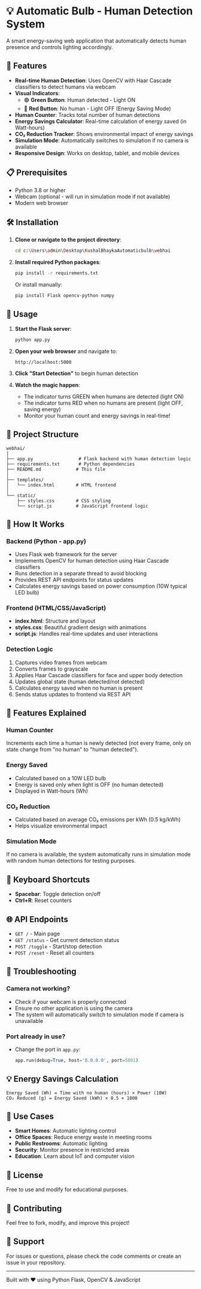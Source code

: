 # 💡 Automatic Bulb - Human Detection System

A smart energy-saving web application that automatically detects human presence and controls lighting accordingly.

## 🚀 Features

- **Real-time Human Detection**: Uses OpenCV with Haar Cascade classifiers to detect humans via webcam
- **Visual Indicators**: 
  - 🟢 **Green Button**: Human detected - Light ON
  - 🔴 **Red Button**: No human - Light OFF (Energy Saving Mode)
- **Human Counter**: Tracks total number of human detections
- **Energy Savings Calculator**: Real-time calculation of energy saved (in Watt-hours)
- **CO₂ Reduction Tracker**: Shows environmental impact of energy savings
- **Simulation Mode**: Automatically switches to simulation if no camera is available
- **Responsive Design**: Works on desktop, tablet, and mobile devices

## 📋 Prerequisites

- Python 3.8 or higher
- Webcam (optional - will run in simulation mode if not available)
- Modern web browser

## 🛠️ Installation

1. **Clone or navigate to the project directory**:
   ```bash
   cd c:\Users\admin\Desktop\KushalBhaykaAutomaticbulb\webhai
   ```

2. **Install required Python packages**:
   ```bash
   pip install -r requirements.txt
   ```

   Or install manually:
   ```bash
   pip install Flask opencv-python numpy
   ```

## 🎯 Usage

1. **Start the Flask server**:
   ```bash
   python app.py
   ```

2. **Open your web browser** and navigate to:
   ```
   http://localhost:5000
   ```

3. **Click "Start Detection"** to begin human detection

4. **Watch the magic happen**:
   - The indicator turns GREEN when humans are detected (light ON)
   - The indicator turns RED when no humans are present (light OFF, saving energy)
   - Monitor your human count and energy savings in real-time!

## 📁 Project Structure

```
webhai/
│
├── app.py                 # Flask backend with human detection logic
├── requirements.txt       # Python dependencies
├── README.md             # This file
│
├── templates/
│   └── index.html        # HTML frontend
│
└── static/
    ├── styles.css        # CSS styling
    └── script.js         # JavaScript frontend logic
```

## 🔧 How It Works

### Backend (Python - app.py)
- Uses Flask web framework for the server
- Implements OpenCV for human detection using Haar Cascade classifiers
- Runs detection in a separate thread to avoid blocking
- Provides REST API endpoints for status updates
- Calculates energy savings based on power consumption (10W typical LED bulb)

### Frontend (HTML/CSS/JavaScript)
- **index.html**: Structure and layout
- **styles.css**: Beautiful gradient design with animations
- **script.js**: Handles real-time updates and user interactions

### Detection Logic
1. Captures video frames from webcam
2. Converts frames to grayscale
3. Applies Haar Cascade classifiers for face and upper body detection
4. Updates global state (human detected/not detected)
5. Calculates energy saved when no human is present
6. Sends status updates to frontend via REST API

## 🎨 Features Explained

### Human Counter
Increments each time a human is newly detected (not every frame, only on state change from "no human" to "human detected").

### Energy Saved
- Calculated based on a 10W LED bulb
- Energy is saved only when light is OFF (no human detected)
- Displayed in Watt-hours (Wh)

### CO₂ Reduction
- Calculated based on average CO₂ emissions per kWh (0.5 kg/kWh)
- Helps visualize environmental impact

### Simulation Mode
If no camera is available, the system automatically runs in simulation mode with random human detections for testing purposes.

## 🔑 Keyboard Shortcuts

- **Spacebar**: Toggle detection on/off
- **Ctrl+R**: Reset counters

## 🌐 API Endpoints

- `GET /` - Main page
- `GET /status` - Get current detection status
- `POST /toggle` - Start/stop detection
- `POST /reset` - Reset all counters

## 🐛 Troubleshooting

### Camera not working?
- Check if your webcam is properly connected
- Ensure no other application is using the camera
- The system will automatically switch to simulation mode if camera is unavailable

### Port already in use?
- Change the port in `app.py`:
  ```python
  app.run(debug=True, host='0.0.0.0', port=5001)
  ```

## 💡 Energy Savings Calculation

```
Energy Saved (Wh) = Time with no human (hours) × Power (10W)
CO₂ Reduced (g) = Energy Saved (kWh) × 0.5 × 1000
```

## 🎯 Use Cases

- **Smart Homes**: Automatic lighting control
- **Office Spaces**: Reduce energy waste in meeting rooms
- **Public Restrooms**: Automatic lighting
- **Security**: Monitor presence in restricted areas
- **Education**: Learn about IoT and computer vision

## 📝 License

Free to use and modify for educational purposes.

## 🤝 Contributing

Feel free to fork, modify, and improve this project!

## 📧 Support

For issues or questions, please check the code comments or create an issue in your repository.

---

Built with ❤️ using Python Flask, OpenCV & JavaScript
